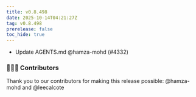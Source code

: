 ```yaml
---
title: v0.8.498
date: 2025-10-14T04:21:27Z
tag: v0.8.498
prerelease: false
toc_hide: true
---
```


- Update AGENTS.md @hamza-mohd (#4332)

### 👨🏽‍💻 Contributors

Thank you to our contributors for making this release possible:
@hamza-mohd and @leecalcote

